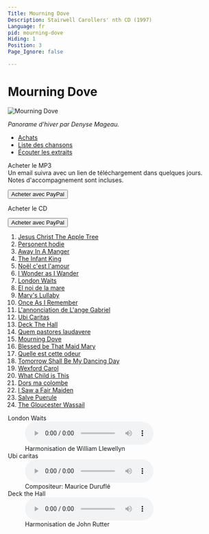 ```yaml
---
Title: Mourning Dove
Description: Stairwell Carollers' nth CD (1997)
Language: fr
pid: mourning-dove
Hiding: 1
Position: 3
Page_Ignore: false

---
```


<div markdown="1" class="jumbotron clearfix">

# Mourning Dove #

<img alt="Mourning Dove" src="%base_url%/assets/MourningDove-cover.jpg" class="cd-cover-image"></div>

*Panorame d'hiver par Denyse Mageau.*

<ul class="nav nav-tabs">
<li class="active"><a data-toggle="tab" href="#purchase">Achats</a></li>
<li><a data-toggle="tab" href="#tracklisting">Liste des chansons</a></li>
<li><a data-toggle="tab" href="#samples">Écouter les extraits</a></li>
</ul>

<div class="tab-content">
  <div id="purchase" class="tab-pane active">
	<div class="row">
      <div class="col-xs-12 col-sm-8">
        <p>Acheter le  MP3<br>
          Un email suivra avec un lien de téléchargement dans quelques jours.<br>
        Notes d'accompagnement sont incluses.</p>
      </div>
      <div class="col-xs-12 col-sm-4">
		<form target="paypal" action="https://www.paypal.com/cgi-bin/webscr" method="post">
		  <input type="hidden" name="cmd" value="_cart">
		  <input type="hidden" name="business" value="carollers@rogers.com">
		  <input type="hidden" name="lc" value="CA">
		  <input type="hidden" name="item_name" value="Mourning Dove MP3">
		  <input type="hidden" name="item_number" value="SC03-06">
		  <input type="hidden" name="amount" value="10.00">
		  <input type="hidden" name="currency_code" value="CAD">
		  <input type="hidden" name="button_subtype" value="products">
		  <input type="hidden" name="no_note" value="1">
		  <input type="hidden" name="no_shipping" value="2">
		  <input type="hidden" name="rm" value="1">
		  <input type="hidden" name="return" value="%base_url%">
		  <input type="hidden" name="shipping" value="0.00">
		  <input type="hidden" name="add" value="1">
		  <input type="hidden" name="bn" value="PP-ShopCartBF:PURCHASEMP3.png:NonHosted">
		  <button class="btn btn-primary" type="submit" >Acheter avec PayPal</button>
		</form>
      </div>
	</div>
	<div class="row">
      <div class="col-xs-12 col-sm-8">
		<p>Acheter le CD</p>
      </div>
      <div class="col-xs-12 col-sm-4">
		<form target="paypal" action="https://www.paypal.com/cgi-bin/webscr" method="post">
		  <input type="hidden" name="add" value="1">
		  <input type="hidden" name="cmd" value="_cart">
		  <input type="hidden" name="business" value="carollers@rogers.com">
		  <input type="hidden" name="item_name" value="Mourning Dove">
		  <input type="hidden" name="item_number" value="SC03-06">
		  <input type="hidden" name="amount" value="15.00">
		  <input type="hidden" name="no_shipping" value="2">
		  <input type="hidden" name="return" value="%base_url%">
		  <input type="hidden" name="cancel_return" value="%base_url%">
		  <input type="hidden" name="currency_code" value="CAD">
		  <input type="hidden" name="bn" value="PP-ShopCartBF">
		  <button class="btn btn-primary" type="submit" >Acheter avec PayPal</button>
		</form>
      </div>
	</div>

  </div>
  <div id="tracklisting" class="tab-pane">
	<ol>
<li><a href="%base_url%/CDs/mourning-dove-lyrics#1">Jesus Christ The Apple Tree</a></li>
<li><a href="%base_url%/CDs/mourning-dove-lyrics#2">Personent hodie</a></li>
<li><a href="%base_url%/CDs/mourning-dove-lyrics#3">Away In A Manger</a></li>
<li><a href="%base_url%/CDs/mourning-dove-lyrics#4">The Infant King</a></li>
<li><a href="%base_url%/CDs/mourning-dove-lyrics#5">Noël c'est l'amour</a></li>
<li><a href="%base_url%/CDs/mourning-dove-lyrics#6">I Wonder as I Wander</a></li>
<li><a href="%base_url%/CDs/mourning-dove-lyrics#7">London Waits</a></li>
<li><a href="%base_url%/CDs/mourning-dove-lyrics#8">El noi de la mare</a></li>
<li><a href="%base_url%/CDs/mourning-dove-lyrics#9">Mary's Lullaby</a></li>
<li><a href="%base_url%/CDs/mourning-dove-lyrics#10">Once As I Remember</a></li>
<li><a href="%base_url%/CDs/mourning-dove-lyrics#11">L'annonciation de L'ange Gabriel</a></li>
<li><a href="%base_url%/CDs/mourning-dove-lyrics#12">Ubi Caritas</a></li>
<li><a href="%base_url%/CDs/mourning-dove-lyrics#13">Deck The Hall</a></li>
<li><a href="%base_url%/CDs/mourning-dove-lyrics#14">Quem pastores laudavere</a></li>
<li><a href="%base_url%/CDs/mourning-dove-lyrics#15">Mourning Dove</a></li>
<li><a href="%base_url%/CDs/mourning-dove-lyrics#16">Blessed be That Maid Mary</a></li>
<li><a href="%base_url%/CDs/mourning-dove-lyrics#17">Quelle est cette odeur</a></li>
<li><a href="%base_url%/CDs/mourning-dove-lyrics#18">Tomorrow Shall Be My Dancing Day</a></li>
<li><a href="%base_url%/CDs/mourning-dove-lyrics#19">Wexford Carol</a></li>
<li><a href="%base_url%/CDs/mourning-dove-lyrics#20">What Child is This</a></li>
<li><a href="%base_url%/CDs/mourning-dove-lyrics#21">Dors ma colombe</a></li>
<li><a href="%base_url%/CDs/mourning-dove-lyrics#22">I Saw a Fair Maiden</a></li>
<li><a href="%base_url%/CDs/mourning-dove-lyrics#23">Salve Puerule</a></li>
<li><a href="%base_url%/CDs/mourning-dove-lyrics#24">The Gloucester Wassail</a></li>
	</ol>
  </div>

  <div id="samples" class="tab-pane">
	<dl>
	  <dt>London Waits</dt>
	  <dd><audio controls name="London Waits" style="max-width: 100%; max-height: 100%;">
		  <source src="%base_url%/assets/London%20Waits.mp3" type="audio/mpeg">
	  </audio></dd>
	  <dd>Harmonisation de William Llewellyn</dd>
	  <dt>Ubi caritas</dt>
	  <dd><audio controls name="Ubi caritas" style="max-width: 100%; max-height: 100%;">
		  <source src="%base_url%/assets/ubi.mp3" type="audio/mpeg">
	  </audio></dd>
	  <dd>Compositeur: Maurice Duruflé</dd>
	  <dt>Deck the Hall</dt>
	  <dd><audio controls name="Deck the Hall" style="max-width: 100%; max-height: 100%;">
		  <source src="%base_url%/assets/deck.mp3" type="audio/mpeg">
	  </audio></dd>
	  <dd>Harmonisation de John Rutter</dd>
	</dl>
  </div>

</div>
